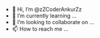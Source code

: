 - 👋 Hi, I’m @zZCoderAnkurZz
- 🌱 I’m currently learning ...
- 💞️ I’m looking to collaborate on ...
- 📫 How to reach me ...

<!---
zZCoderAnkurZz/zZCoderAnkurZz is a ✨ special ✨ repository because its `README.md` (this file) appears on your GitHub profile.
You can click the Preview link to take a look at your changes.
--->

